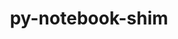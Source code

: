 ---
title: "py-notebook-shim"
layout: cache
categories: [package, develop-2025-02-23]
meta: {"compilers": ["gcc@=11.1.0", "gcc@=11.4.0", "oneapi@=2024.2.1"], "num_specs": 13, "num_specs_by_stack": {"data-vis-sdk": 1, "e4s": 5, "e4s-neoverse-v2": 2, "e4s-oneapi": 5, "root": 13}, "oss": ["ubuntu20.04", "ubuntu22.04"], "platforms": ["linux"], "stacks": ["data-vis-sdk", "e4s", "e4s-neoverse-v2", "e4s-oneapi", "root"], "targets": ["neoverse_v2", "x86_64_v3"], "versions": ["0.2.3"]}
spec_details: [{"compiler": "gcc@=11.1.0", "hash": "2jpr6efhw25kxw5kohjtc7md7nsrz2nc", "os": "ubuntu20.04", "platform": "linux", "size": "-", "stacks": ["data-vis-sdk", "root"], "tarball": "https://binaries.spack.io/develop-2025-02-23/build_cache/linux-ubuntu20.04-x86_64_v3/gcc-11.1.0/py-notebook-shim-0.2.3/linux-ubuntu20.04-x86_64_v3-gcc-11.1.0-py-notebook-shim-0.2.3-2jpr6efhw25kxw5kohjtc7md7nsrz2nc.spack", "target": "x86_64_v3", "variants": ["build_system=python_pip"], "versions": ["0.2.3"]}, {"compiler": "gcc@=11.4.0", "hash": "7sqswsu2n3j6wt5c4j7qfplltia4nurl", "os": "ubuntu22.04", "platform": "linux", "size": "-", "stacks": ["e4s", "root"], "tarball": "https://binaries.spack.io/develop-2025-02-23/build_cache/linux-ubuntu22.04-x86_64_v3/gcc-11.4.0/py-notebook-shim-0.2.3/linux-ubuntu22.04-x86_64_v3-gcc-11.4.0-py-notebook-shim-0.2.3-7sqswsu2n3j6wt5c4j7qfplltia4nurl.spack", "target": "x86_64_v3", "variants": ["build_system=python_pip"], "versions": ["0.2.3"]}, {"compiler": "gcc@=11.4.0", "hash": "a4xg3cvq4kbjvhbtmcdpot2kf5wizrr7", "os": "ubuntu22.04", "platform": "linux", "size": "-", "stacks": ["e4s-neoverse-v2", "root"], "tarball": "https://binaries.spack.io/develop-2025-02-23/build_cache/linux-ubuntu22.04-neoverse_v2/gcc-11.4.0/py-notebook-shim-0.2.3/linux-ubuntu22.04-neoverse_v2-gcc-11.4.0-py-notebook-shim-0.2.3-a4xg3cvq4kbjvhbtmcdpot2kf5wizrr7.spack", "target": "neoverse_v2", "variants": ["build_system=python_pip"], "versions": ["0.2.3"]}, {"compiler": "oneapi@=2024.2.1", "hash": "acmr6kqsbsx2dmijtm42ow6bkzmoj6fn", "os": "ubuntu22.04", "platform": "linux", "size": "-", "stacks": ["e4s-oneapi", "root"], "tarball": "https://binaries.spack.io/develop-2025-02-23/build_cache/linux-ubuntu22.04-x86_64_v3/oneapi-2024.2.1/py-notebook-shim-0.2.3/linux-ubuntu22.04-x86_64_v3-oneapi-2024.2.1-py-notebook-shim-0.2.3-acmr6kqsbsx2dmijtm42ow6bkzmoj6fn.spack", "target": "x86_64_v3", "variants": ["build_system=python_pip"], "versions": ["0.2.3"]}, {"compiler": "oneapi@=2024.2.1", "hash": "eicrd6ogosepu7yfhom6pfkf2vadczyb", "os": "ubuntu22.04", "platform": "linux", "size": "-", "stacks": ["e4s-oneapi", "root"], "tarball": "https://binaries.spack.io/develop-2025-02-23/build_cache/linux-ubuntu22.04-x86_64_v3/oneapi-2024.2.1/py-notebook-shim-0.2.3/linux-ubuntu22.04-x86_64_v3-oneapi-2024.2.1-py-notebook-shim-0.2.3-eicrd6ogosepu7yfhom6pfkf2vadczyb.spack", "target": "x86_64_v3", "variants": ["build_system=python_pip"], "versions": ["0.2.3"]}, {"compiler": "gcc@=11.4.0", "hash": "gp72vq7ndinipwk72wqtqhgl7d2qwf4b", "os": "ubuntu22.04", "platform": "linux", "size": "-", "stacks": ["e4s", "root"], "tarball": "https://binaries.spack.io/develop-2025-02-23/build_cache/linux-ubuntu22.04-x86_64_v3/gcc-11.4.0/py-notebook-shim-0.2.3/linux-ubuntu22.04-x86_64_v3-gcc-11.4.0-py-notebook-shim-0.2.3-gp72vq7ndinipwk72wqtqhgl7d2qwf4b.spack", "target": "x86_64_v3", "variants": ["build_system=python_pip"], "versions": ["0.2.3"]}, {"compiler": "oneapi@=2024.2.1", "hash": "gwui26p7w7wzauxal6hz6hdoq7yvuhu7", "os": "ubuntu22.04", "platform": "linux", "size": "-", "stacks": ["e4s-oneapi", "root"], "tarball": "https://binaries.spack.io/develop-2025-02-23/build_cache/linux-ubuntu22.04-x86_64_v3/oneapi-2024.2.1/py-notebook-shim-0.2.3/linux-ubuntu22.04-x86_64_v3-oneapi-2024.2.1-py-notebook-shim-0.2.3-gwui26p7w7wzauxal6hz6hdoq7yvuhu7.spack", "target": "x86_64_v3", "variants": ["build_system=python_pip"], "versions": ["0.2.3"]}, {"compiler": "oneapi@=2024.2.1", "hash": "holvlc4ipftttb7m3jbhsfg434z63x2n", "os": "ubuntu22.04", "platform": "linux", "size": "-", "stacks": ["e4s-oneapi", "root"], "tarball": "https://binaries.spack.io/develop-2025-02-23/build_cache/linux-ubuntu22.04-x86_64_v3/oneapi-2024.2.1/py-notebook-shim-0.2.3/linux-ubuntu22.04-x86_64_v3-oneapi-2024.2.1-py-notebook-shim-0.2.3-holvlc4ipftttb7m3jbhsfg434z63x2n.spack", "target": "x86_64_v3", "variants": ["build_system=python_pip"], "versions": ["0.2.3"]}, {"compiler": "gcc@=11.4.0", "hash": "iofvyefamblvpj5l6a2pokza3rsrmfro", "os": "ubuntu22.04", "platform": "linux", "size": "-", "stacks": ["e4s", "root"], "tarball": "https://binaries.spack.io/develop-2025-02-23/build_cache/linux-ubuntu22.04-x86_64_v3/gcc-11.4.0/py-notebook-shim-0.2.3/linux-ubuntu22.04-x86_64_v3-gcc-11.4.0-py-notebook-shim-0.2.3-iofvyefamblvpj5l6a2pokza3rsrmfro.spack", "target": "x86_64_v3", "variants": ["build_system=python_pip"], "versions": ["0.2.3"]}, {"compiler": "gcc@=11.4.0", "hash": "lvbg4aiuo2lq6fwm7wgh7joq2wcnkuug", "os": "ubuntu22.04", "platform": "linux", "size": "-", "stacks": ["e4s", "root"], "tarball": "https://binaries.spack.io/develop-2025-02-23/build_cache/linux-ubuntu22.04-x86_64_v3/gcc-11.4.0/py-notebook-shim-0.2.3/linux-ubuntu22.04-x86_64_v3-gcc-11.4.0-py-notebook-shim-0.2.3-lvbg4aiuo2lq6fwm7wgh7joq2wcnkuug.spack", "target": "x86_64_v3", "variants": ["build_system=python_pip"], "versions": ["0.2.3"]}, {"compiler": "gcc@=11.4.0", "hash": "pu7zb2fdzmkfyazv4itoanq3owliyljc", "os": "ubuntu22.04", "platform": "linux", "size": "-", "stacks": ["e4s-neoverse-v2", "root"], "tarball": "https://binaries.spack.io/develop-2025-02-23/build_cache/linux-ubuntu22.04-neoverse_v2/gcc-11.4.0/py-notebook-shim-0.2.3/linux-ubuntu22.04-neoverse_v2-gcc-11.4.0-py-notebook-shim-0.2.3-pu7zb2fdzmkfyazv4itoanq3owliyljc.spack", "target": "neoverse_v2", "variants": ["build_system=python_pip"], "versions": ["0.2.3"]}, {"compiler": "gcc@=11.4.0", "hash": "sowtahu3ajtoxeyvtgcreydfdgvao43t", "os": "ubuntu22.04", "platform": "linux", "size": "-", "stacks": ["e4s", "root"], "tarball": "https://binaries.spack.io/develop-2025-02-23/build_cache/linux-ubuntu22.04-x86_64_v3/gcc-11.4.0/py-notebook-shim-0.2.3/linux-ubuntu22.04-x86_64_v3-gcc-11.4.0-py-notebook-shim-0.2.3-sowtahu3ajtoxeyvtgcreydfdgvao43t.spack", "target": "x86_64_v3", "variants": ["build_system=python_pip"], "versions": ["0.2.3"]}, {"compiler": "oneapi@=2024.2.1", "hash": "v45kjdfbbh6vrid23d7ulwz5lntd4u3a", "os": "ubuntu22.04", "platform": "linux", "size": "-", "stacks": ["e4s-oneapi", "root"], "tarball": "https://binaries.spack.io/develop-2025-02-23/build_cache/linux-ubuntu22.04-x86_64_v3/oneapi-2024.2.1/py-notebook-shim-0.2.3/linux-ubuntu22.04-x86_64_v3-oneapi-2024.2.1-py-notebook-shim-0.2.3-v45kjdfbbh6vrid23d7ulwz5lntd4u3a.spack", "target": "x86_64_v3", "variants": ["build_system=python_pip"], "versions": ["0.2.3"]}]
---